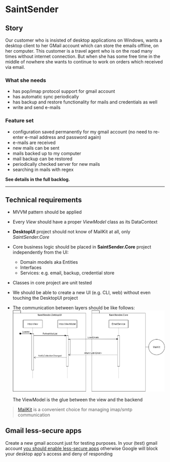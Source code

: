# SaintSender

## Story

Our customer who is insisted of desktop applications on Windows, wants a desktop client to her GMail account which can store the emails offline, on her computer. This customer is a travel agent who is on the road many times without internet connection.
But when she has some free time in the middle of nowhere she wants to continue to work on orders which received via email.

### What she needs

* has pop/imap protocol support for gmail account
* has automatic sync periodically
* has backup and restore functionality for mails and credentials as well
* write and send e-mails

### Feature set

* configuration saved permanently for my gmail account (no need to re-enter e-mail address and password again)
* e-mails are received
* new mails can be sent
* mails backed up to my computer
* mail backup can be restored
* periodically checked server for new mails
* searching in mails with regex

**See details in the full backlog.**

___

## Technical requirements

* MVVM pattern should be applied
* Every *View* should have a proper *ViewModel* class as its DataContext
* **DesktopUI** project should not know of MailKit at all, only *SaintSender.Core*
* Core business logic should be placed in **SaintSender.Core** project independently from the UI:
  * Domain models aka Entities
  * Interfaces
  * Services: e.g. email, backup, credential store
* Classes in core project are unit tested
* We should be able to create a new UI (e.g. CLI, web) without even touching the DesktopUI project
* The communication between layers should be like follows:
    ![Communication between layers](./data/layer-communication.png)

    The ViewModel is the glue between the view and the backend


> [MailKit](https://github.com/jstedfast/MailKit) is a convenient choice for managing imap/smtp communication

## Gmail less-secure apps

Create a new gmail account just for testing purposes. In your (test) gmail account [you should enable less-secure apps](https://support.google.com/accounts/answer/6010255?hl=en) otherwise Google will block your desktop app's access and deny of responding
